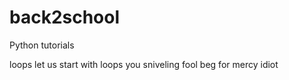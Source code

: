 # back2school
Python tutorials

loops
let us start with loops you sniveling fool
beg for mercy idiot

